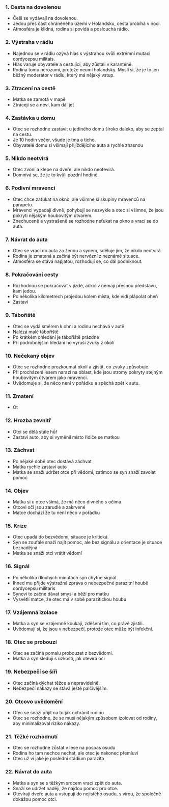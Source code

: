 ### 1. Cesta na dovolenou

- Češi se vydávají na dovolenou.
- Jedou přes část chráněného území v Holandsku, cesta probíhá v noci.
- Atmosféra je klidná, rodina si povídá a poslouchá rádio.

### 2. Výstraha v rádiu

- Najednou se v rádiu ozývá hlas s výstrahou kvůli extrémní mutaci cordycepsu militais.
- Hlas varuje obyvatele a cestující, aby zůstali v karanténě.
- Rodina tomu nerozumí, protože neumí holandsky. Myslí si, že je to jen běžný moderátor v rádiu, který má nějaký vstup.

### 3. Ztracení na cestě

- Matka se zamotá v mapě
- Ztrácejí se a neví, kam dál jet

### 4. Zastávka u domu

- Otec se rozhodne zastavit u jediného domu široko daleko, aby se zeptal na cestu.
- Je 10 hodin večer, všude je tma a ticho.
- Obyvatelé domu si všímají přijíždějícího auta a rychle zhasnou

### 5. Nikdo neotvírá

- Otec zvoní a klepe na dveře, ale nikdo neotevírá.
- Domnívá se, že je to kvůli pozdní hodině.

### 6. Podivní mravenci

- Otec chce zaťukat na okno, ale všimne si skupiny mravenců na parapetu.
- Mravenci vypadají divně, pohybují se nezvykle a otec si všimne, že jsou pokryti nějakým houbovitým útvarem.
- Znechuceně a vystrašeně se rozhodne neťukat na okno a vrací se do auta.

### 7. Návrat do auta

- Otec se vrací do auta za ženou a synem, sděluje jim, že nikdo neotvírá.
- Rodina je zmatená a začíná být nervózní z neznámé situace.
- Atmosféra se stává napjatou, rozhodují se, co dál podniknout.

### 8. Pokračování cesty

- Rozhodnou se pokračovat v jízdě, ačkoliv nemají přesnou představu, kam jedou.
- Po několika kilometrech projedou kolem místa, kde vidí plápolat oheň
- Zastaví

### 9. Tábořiště

- Otec se vydá směrem k ohni a rodinu nechává v autě
- Nalézá malé tábořiště
- Po krátkém ohledání je tábořiště prázdné
- Při podrobnějším hledání ho vyruší zvuky z okolí

### 10. Nečekaný objev

- Otec se rozhodne prozkoumat okolí a zjistit, co zvuky způsobuje.
- Při procházení lesem narazí na oblast, kde jsou stromy pokryty stejným houbovitým útvarem jako mravenci.
- Uvědomuje si, že něco není v pořádku a spěchá zpět k autu.

### 11. Zmatení

- Ot

### 12. Hrozba zevnitř

- Otci se dělá stále hůř
- Zastaví auto, aby si vyměnil místo řidiče se matkou

### 13. Záchvat

- Po nějaké době otec dostává záchvat
- Matka rychle zastaví auto
- Matka se snaží udržet otce při vědomí, zatímco se syn snaží zavolat pomoc

### 14. Objev

- Matka si u otce všímá, že má něco divného s očima
- Otcovi oči jsou zarudlé a zakrvené
- Matce dochází že tu není něco v pořádku

### 15. Krize

- Otec upadá do bezvědomí, situace je kritická.
- Syn se zoufale snaží najít pomoc, ale bez signálu a orientace je situace beznadějná.
- Matka se snaží otci vrátit vědomí

### 16. Signál

- Po několika dlouhých minutách syn chytne signál
- Ihned mu přijde výstražná zpráva o nebezpečné parazitní houbě cordycepsu militaris
- Synovi to začne dávat smysl a běží pro matku
- Vysvětlí matce, že otec má v sobě parazitickou houbu
### 17. Vzájemná izolace

- Matka a syn se vzájemně koukají, zděšení tím, co právě zjistili.
- Uvědomují si, že jsou v nebezpečí, protože otec může být infekční.

### 18. Otec se probouzí

- Otec se začíná pomalu probouzet z bezvědomí.
- Matka a syn sledují s úzkostí, jak otevírá oči

### 19. Nebezpečí se šíří

- Otec začíná dýchat těžce a nepravidelně.
- Nebezpečí nákazy se stává ještě palčivějším.

### 20. Otcovo uvědomění

- Otec se snaží přijít na to jak ochránit rodinu
- Otec se rozhodne, že se musí nějakým způsobem izolovat od rodiny, aby minimalizoval riziko nákazy.

### 21. Těžké rozhodnutí

- Otec se rozhodne zůstat v lese na pospas osudu
- Rodina ho tam nechce nechat, ale otec je nakonec přemluví
- Otec už ví jaké je poslední stádium parazita

### 22. Návrat do auta

- Matka a syn se s těžkým srdcem vrací zpět do auta.
- Snaží se udržet naději, že najdou pomoc pro otce.
- Otevírají dveře auta a vstupují do nejistého osudu, s vírou, že společně dokážou pomoc otci.
